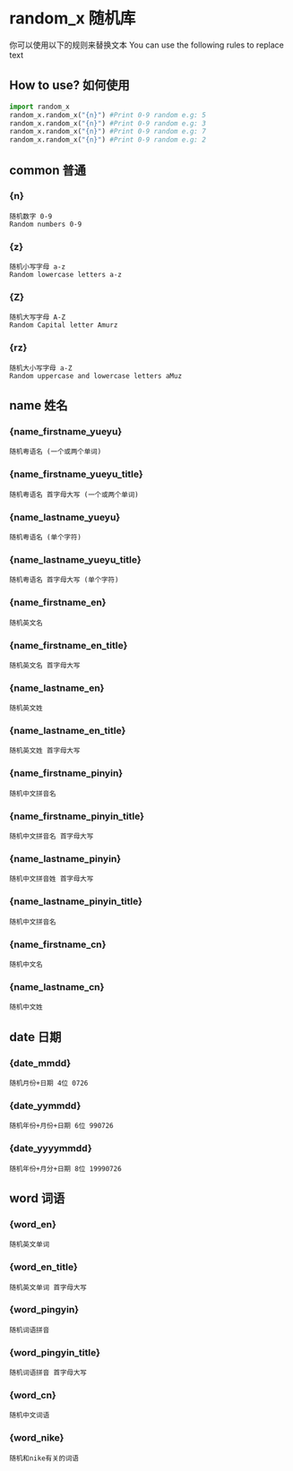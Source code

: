 # random_x 随机库

你可以使用以下的规则来替换文本
You can use the following rules to replace text

## How to use? 如何使用
```python
import random_x
random_x.random_x("{n}") #Print 0-9 random e.g: 5
random_x.random_x("{n}") #Print 0-9 random e.g: 3
random_x.random_x("{n}") #Print 0-9 random e.g: 7
random_x.random_x("{n}") #Print 0-9 random e.g: 2
```

## common 普通
### {n}
    随机数字 0-9
    Random numbers 0-9
### {z}
    随机小写字母 a-z
    Random lowercase letters a-z
### {Z}
    随机大写字母 A-Z
    Random Capital letter Amurz
### {rz}
    随机大小写字母 a-Z
    Random uppercase and lowercase letters aMuz

## name 姓名

### {name_firstname_yueyu}
    随机粤语名 (一个或两个单词)
### {name_firstname_yueyu_title}
    随机粤语名 首字母大写 (一个或两个单词)
### {name_lastname_yueyu}
    随机粤语名 (单个字符)
### {name_lastname_yueyu_title}
    随机粤语名 首字母大写 (单个字符)
### {name_firstname_en}
    随机英文名
### {name_firstname_en_title}
    随机英文名 首字母大写
### {name_lastname_en}
    随机英文姓
### {name_lastname_en_title}
    随机英文姓 首字母大写
### {name_firstname_pinyin}
    随机中文拼音名 
### {name_firstname_pinyin_title}
    随机中文拼音名 首字母大写
### {name_lastname_pinyin}
    随机中文拼音姓 首字母大写
### {name_lastname_pinyin_title}
    随机中文拼音名
### {name_firstname_cn}
    随机中文名
### {name_lastname_cn}
    随机中文姓

## date 日期
### {date_mmdd}
    随机月份+日期 4位 0726
### {date_yymmdd}
    随机年份+月份+日期 6位 990726
### {date_yyyymmdd}
    随机年份+月分+日期 8位 19990726

## word 词语
### {word_en}
    随机英文单词
### {word_en_title}
    随机英文单词 首字母大写
### {word_pingyin}
    随机词语拼音
### {word_pingyin_title}
    随机词语拼音 首字母大写
### {word_cn}
    随机中文词语
### {word_nike}
    随机和nike有关的词语

